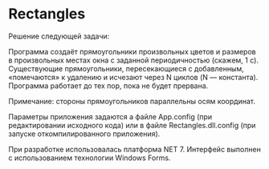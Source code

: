 # Rectangles
Решение следующей задачи:

Программа создаёт прямоугольники произвольных цветов и размеров в
произвольных местах окна с заданной периодичностью (скажем, 1 с).
Существующие прямоугольники, пересекающиеся с добавленным, «помечаются» к
удалению и исчезают через N циклов (N — константа). Программа работает до тех
пор, пока не будет прервана.

Примечание: стороны прямоугольников параллельны осям координат.

Параметры приложения задаются а файле App.config (при редактировании исходного кода) или в файле Rectangles.dll.config (при запуске откомпилированного приложения).

При разработке использовалась платформа NET 7. Интерфейс выполнен с использованием технологии Windows Forms.


